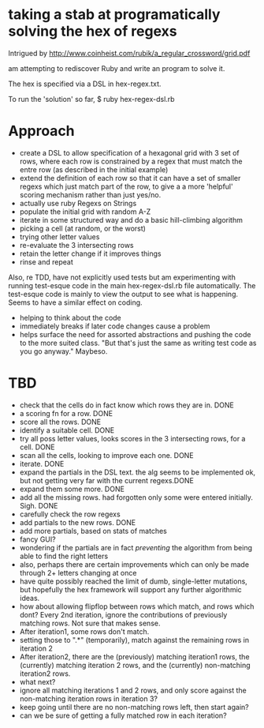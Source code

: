 taking a stab at programatically solving the hex of regexs
==========================================================

Intrigued by http://www.coinheist.com/rubik/a_regular_crossword/grid.pdf

am attempting to rediscover Ruby and write an program to solve it.

The hex is specified via a DSL in hex-regex.txt.

To run the 'solution' so far, 
$ ruby hex-regex-dsl.rb

Approach
========

* create a DSL to allow specification of a hexagonal grid with 3 set of rows, where each row is constrained by a regex that must match the entre row (as described in the initial example)
* extend the definition of each row so that it can have a set of smaller regexs which just match part of the row, to give a a more 'helpful' scoring mechanism rather than just yes/no.
* actually use ruby Regexs on Strings
* populate the initial grid with random A-Z
* iterate in some structured way and do a basic hill-climbing algorithm
 * picking a cell (at random, or the worst)
 * trying other letter values
 * re-evaluate the 3 intersecting rows
 * retain the letter change if it improves things
 * rinse and repeat

 Also, re TDD, have not explicitly used tests but am experimenting with running test-esque code in the main hex-regex-dsl.rb file automatically. The test-esque code is mainly to view the output to see what is happening. 
 Seems to have a similar effect on coding.
 * helping to think about the code
 * immediately breaks if later code changes cause a problem
 * helps surface the need for assorted abstractions and pushing the code to the more suited class.
"But that's just the same as writing test code as you go anyway."
Maybeso.

TBD
===

- check that the cells do in fact know which rows they are in. DONE
- a scoring fn for a row. DONE
- score all the rows. DONE
- identify a suitable cell. DONE
- try all poss letter values, looks scores in the 3 intersecting rows, for a cell. DONE
- scan all the cells, looking to improve each one. DONE
- iterate. DONE
- expand the partials in the DSL text. the alg seems to be implemented ok, but not getting very far with the current regexs.DONE
- expand them some more. DONE
- add all the missing rows. had forgotten only some were entered initially. Sigh. DONE
- carefully check the row regexs
- add partials to the new rows. DONE
- add more partials, based on stats of matches
- fancy GUI? 
- wondering if the partials are in fact *preventing* the algorithm from being able to find the right letters
- also, perhaps there are certain improvements which can only be made through 2+ letters changing at once
- have quite possibly reached the limit of dumb, single-letter mutations, but hopefully the hex framework will support any further algorithmic ideas.
- how about allowing flipflop between rows which match, and rows which dont? Every 2nd iteration, ignore the contributions of previously matching rows. Not sure that makes sense. 
 - After iteration1, some rows don't match. 
 - setting those to ".*" (temporarily), match against the remaining rows in iteration 2
 - After iteration2, there are the (previously) matching iteration1 rows, the (currently) matching iteration 2 rows, and the (currently) non-matching iteration2 rows.
 - what next? 
 - ignore all matching iterations 1 and 2 rows, and only score against the non-matching iteration rows in iteration 3?
 - keep going until there are no non-matching rows left, then start again?
 - can we be sure of getting a fully matched row in each iteration? 
